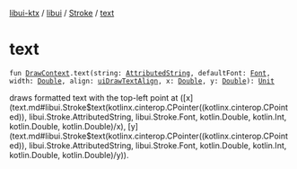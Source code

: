[libui-ktx](../../index.md) / [libui](../index.md) / [Stroke](index.md) / [text](./text.md)

# text

`fun `[`DrawContext`](-draw-context.md)`.text(string: `[`AttributedString`](-attributed-string/index.md)`, defaultFont: `[`Font`](-font/index.md)`, width: `[`Double`](https://kotlinlang.org/api/latest/jvm/stdlib/kotlin/-double/index.html)`, align: `[`uiDrawTextAlign`](../ui-draw-text-align.md)`, x: `[`Double`](https://kotlinlang.org/api/latest/jvm/stdlib/kotlin/-double/index.html)`, y: `[`Double`](https://kotlinlang.org/api/latest/jvm/stdlib/kotlin/-double/index.html)`): `[`Unit`](https://kotlinlang.org/api/latest/jvm/stdlib/kotlin/-unit/index.html)

draws formatted text with the top-left point at ([x](text.md#libui.Stroke$text(kotlinx.cinterop.CPointer((kotlinx.cinterop.CPointed)), libui.Stroke.AttributedString, libui.Stroke.Font, kotlin.Double, kotlin.Int, kotlin.Double, kotlin.Double)/x), [y](text.md#libui.Stroke$text(kotlinx.cinterop.CPointer((kotlinx.cinterop.CPointed)), libui.Stroke.AttributedString, libui.Stroke.Font, kotlin.Double, kotlin.Int, kotlin.Double, kotlin.Double)/y)).

